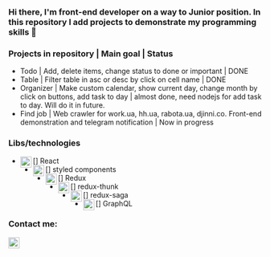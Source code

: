 ### Hi there, I'm front-end developer on a way to Junior position. In this repository I add projects to demonstrate my programming skills 👋

### Projects in repository | Main goal | Status
- Todo | Add, delete items, change status to done or important | DONE
- Table | Filter table in asc or desc by click on cell name | DONE
- Organizer | Make custom calendar, show current day, change month by click on buttons, add task to day | almost done, need nodejs for add task to day. Will do it in future.
- Find job | Web crawler for work.ua, hh.ua, rabota.ua, djinni.co. Front-end demonstration and telegram notification | Now in progress

### Libs/technologies
- [<img align="left" alt="sb0na | Telegram" width="22px" src="https://cdn.jsdelivr.net/npm/simple-icons@4.14.0/icons/react.svg" />] React
- [<img align="left" alt="sb0na | Styled components" width="22px" src="https://cdn.jsdelivr.net/npm/simple-icons@4.14.0/icons/styled-components.svg" />] styled components
- [<img align="left" alt="sb0na | Redux" width="22px" src="https://cdn.jsdelivr.net/npm/simple-icons@4.14.0/icons/redux.svg" />] Redux
- [<img align="left" alt="sb0na | Redux thunk" width="22px" src="https://cdn.jsdelivr.net/npm/simple-icons@4.14.0/icons/react.svg" />] redux-thunk
- [<img align="left" alt="sb0na | Redux Saga" width="22px" src="https://cdn.jsdelivr.net/npm/simple-icons@4.14.0/icons/redux-saga.svg" />] redux-saga
- [<img align="left" alt="sb0na | GraphQL" width="22px" src="https://cdn.jsdelivr.netnpm/simple-icons@4.14.0/icons/apollographql.svg" />] GraphQL

### Contact me:

[<img align="left" alt="sb0na | Telegram" width="22px" src="https://cdn.jsdelivr.net/npm/simple-icons@4.14.0/icons/telegram.svg" />][telegram]

<br />


[telegram]: Sb0na
